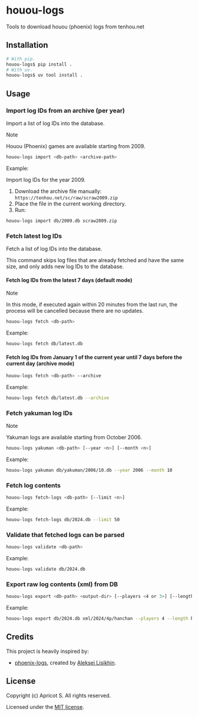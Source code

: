 # houou-logs

Tools to download houou (phoenix) logs from tenhou.net

## Installation

```sh
# With pip.
houou-logs$ pip install .
# With uv.
houou-logs$ uv tool install .
```

## Usage

### Import log IDs from an archive (per year)

Import a list of log IDs into the database.

> [!NOTE]
> Houou (Phoenix) games are available starting from 2009.

```sh
houou-logs import <db-path> <archive-path>
```

Example:

Import log IDs for the year 2009.

1. Download the archive file manually: `https://tenhou.net/sc/raw/scraw2009.zip`
2. Place the file in the current working directory.
3. Run:

```sh
houou-logs import db/2009.db scraw2009.zip
```

### Fetch latest log IDs

Fetch a list of log IDs into the database.

This command skips log files that are already fetched and have the same size, and only adds new log IDs to the database.

#### Fetch log IDs from the latest 7 days (default mode)

> [!NOTE]
> In this mode, if executed again within 20 minutes from the last run, the process will be cancelled because there are no updates.

```sh
houou-logs fetch <db-path>
```

Example:

```sh
houou-logs fetch db/latest.db
```

#### Fetch log IDs from January 1 of the current year until 7 days before the current day (archive mode)

```sh
houou-logs fetch <db-path> --archive
```

Example:

```sh
houou-logs fetch db/latest.db --archive
```

### Fetch yakuman log IDs

> [!NOTE]
> Yakuman logs are available starting from October 2006.

```sh
houou-logs yakuman <db-path> [--year <n>] [--month <n>]
```

Example:

```sh
houou-logs yakuman db/yakuman/2006/10.db --year 2006 --month 10
```

### Fetch log contents

```sh
houou-logs fetch-logs <db-path> [--limit <n>]
```

Example:

```sh
houou-logs fetch-logs db/2024.db --limit 50
```

### Validate that fetched logs can be parsed

```sh
houou-logs validate <db-path>
```

Example:

```sh
houou-logs validate db/2024.db
```

### Export raw log contents (xml) from DB

```sh
houou-logs export <db-path> <output-dir> [--players <4 or 3>] [--length <t or h>] [--limit <n>] [--offset <n>]
```

Example:

```sh
houou-logs export db/2024.db xml/2024/4p/hanchan --players 4 --length h --limit 100 --offset 50
```

## Credits

This project is heavily inspired by:

- [phoenix-logs](https://github.com/MahjongRepository/phoenix-logs), created by [Aleksei Lisikhin](https://github.com/Nihisil).

## License

Copyright (c) Apricot S. All rights reserved.

Licensed under the [MIT license](LICENSE).
